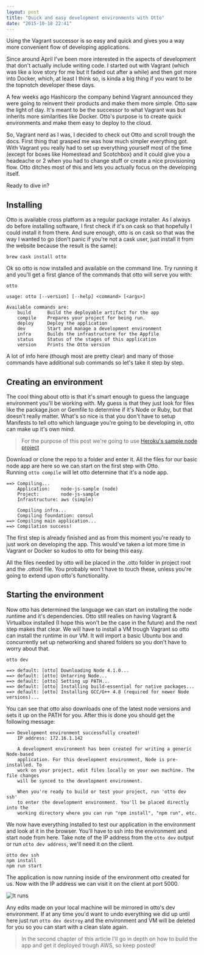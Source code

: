 ```yaml
---
layout: post
title: "Quick and easy development environments with Otto"
date: "2015-10-18 22:41"
---
```


Using the Vagrant successor is so easy and quick and gives you a way more convenient flow of developing applications.

Since around April I've been more interested in the aspects of development that don't actually include writing code. I started out with Vagrant (which was like a love story for me but it faded out after a while) and then got more into Docker, which, at least I think so, is kinda a big thing if you want to be the topnotch developer these days.

A few weeks ago Hashicorp the company behind Vagrant announced they were going to reinvent their products and make them more simple. Otto saw the light of day. It's meant to be the successor to what Vagrant was but inherits more similarities like Docker. Otto's purpose is to create quick environments and make them easy to deploy to the cloud.

So, Vagrant nerd as I was, I decided to check out Otto and scroll trough the docs. First thing that grasped me was how much simpler everything got. With Vagrant you really had to set up everything yourself most of the time (except for boxes like Homestead and Scotchbox) and it could give you a headeache or 2 when you had to change stuff or create a nice provisioning flow. Otto ditches most of this and lets you actually focus on the developing itself.

Ready to dive in?

## Installing

Otto is available cross platform as a regular package installer. As I always do before installing software, I first check if it's on cask so that hopefully I could install it from there. And sure enough, otto is on cask so that was the way I wanted to go (don't panic if you're not a cask user, just install it from the website because the result is the same):

`brew cask install otto`

Ok so otto is now installed and available on the command line. Try running it and you'll get a first glance of the commands that otto will serve you with:

```console
otto

usage: otto [--version] [--help] <command> [<args>]

Available commands are:
    build      Build the deployable artifact for the app
    compile    Prepares your project for being run.
    deploy     Deploy the application
    dev        Start and manage a development environment
    infra      Builds the infrastructure for the Appfile
    status     Status of the stages of this application
    version    Prints the Otto version
```

A lot of info here (though most are pretty clear) and many of those commands have additional sub commands so let's take it step by step.

## Creating an environment

The cool thing about otto is that it's smart enough to guess the language environment you'll be working with. My guess is that they just look for files like the package.json or Gemfile to determine if it's Node or Ruby, but that doesn't really matter. What's so nice is that you don't have to setup Manifests to tell otto which language you're going to be developing in, otto can make up it's own mind.

> For the purpose of this post we're going to use [Heroku's sample node project](https://github.com/heroku/node-js-sample)

Download or clone the repo to a folder and enter it. All the files for our basic node app are here so we can start on the first step with Otto.  
Running `otto compile` will let otto determine that it's a node app.

```console
==> Compiling...
    Application:    node-js-sample (node)
    Project:        node-js-sample
    Infrastructure: aws (simple)

    Compiling infra...
    Compiling foundation: consul
==> Compiling main application...
==> Compilation success!
```

The first step is already finished and as from this moment you're ready to just work on developing the app. This would've taken a lot more time in Vagrant or Docker so kudos to otto for being this easy.

All the files needed by otto will be placed in the .otto folder in project root and the .ottoid file. You probably won't have to touch these, unless you're going to extend upon otto's functionality.

## Starting the environment

Now otto has determined the language we can start on installing the node runtime and it's dependencies. Otto still realies on having Vagrant & Virtualbox installed (I hope this won't be the case in the future) and the next step makes that clear. We will have to install a VM trough Vagrant so otto can install the runtime in our VM. It will import a basic Ubuntu box and concurrently set up networking and shared folders so you don't have to worry about that.

`otto dev`

```console
==> default: [otto] Downloading Node 4.1.0...
==> default: [otto] Untarring Node...
==> default: [otto] Setting up PATH...
==> default: [otto] Installing build-essential for native packages...
==> default: [otto] Installing GCC/G++ 4.8 (required for newer Node versions)...
```

You can see that otto also downloads one of the latest node versions and sets it up on the PATH for you. After this is done you should get the following message:

```console
==> Development environment successfully created!
    IP address: 172.16.1.142

    A development environment has been created for writing a generic Node-based
    application. For this development environment, Node is pre-installed. To
    work on your project, edit files locally on your own machine. The file changes
    will be synced to the development environment.

    When you're ready to build or test your project, run 'otto dev ssh'
    to enter the development environment. You'll be placed directly into the
    working directory where you can run "npm install", "npm run", etc.
```

We now have everything installed to test our application in the environment and look at it in the browser. You'll have to ssh into the environment and start node from here. Take note of the IP address from the `otto dev` output or run `otto dev address`, we'll need it on the client.

```console
otto dev ssh
npm install
npm run start
```

The application is now running inside of the environment otto created for us. Now with the IP address we can visit it on the client at port 5000.

![It runs](https://imgur.com/vWIWKHz.png)

Any edits made on your local machine will be mirrored in otto's dev environment. If at any time you'd want to undo everything we did up until here just run `otto dev destroy` and the environment and VM will be deleted for you so you can start with a clean slate again.

> In the second chapter of this article I'll go in depth on how to build the app and get it deployed trough AWS, so keep posted!
